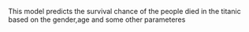 This model predicts the survival chance of the people died in the titanic based on the gender,age and some other parameteres

